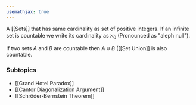 ```yaml
---
usemathjax: true
---
```


A [[Sets]] that has same cardinality as set of positive integers.
If an infinite set is countable we write its cardinality as $\aleph_0$ (Pronounced as "aleph null").

If two sets $A$ and $B$ are countable then $A \cup B$ ([[Set Union]] is also countable. 

### Subtopics
- [[Grand Hotel Paradox]]
- [[Cantor Diagonalization Argument]]
- [[Schröder-Bernstein Theorem]]